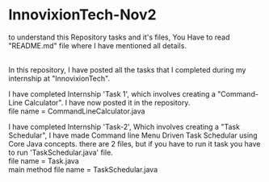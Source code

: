 # InnovixionTech-Nov2

to understand this Repository tasks and it's files, You Have to read "README.md" file where I have mentioned all details.
<br><br>

In this repository, I have posted all the tasks that I completed during my internship at "InnovixionTech".  <br>

I have completed Internship 'Task 1', which involves creating a "Command-Line Calculator". I have now posted it in the repository.<br>
file name = CommandLineCalculator.java  <br>

I have completed Internship 'Task-2', Which involves creating a "Task Schedular", I have made Command line Menu Driven Task Schedular using Core Java concepts.
there are 2 files, but if you have to run it task you have to run 'TaskSchedular.java' file.   <br>
file name = Task.java  <br>
main method file name = TaskSchedular.java  <br>
